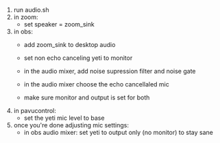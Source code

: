 1. run audio.sh
2. in zoom:
   - set speaker = zoom_sink
3. in obs:
   - add zoom_sink to desktop audio
   - set non echo canceling yeti to monitor

   - in the audio mixer, add noise supression filter and noise gate
   - in the audio mixer choose the echo cancellaled mic
   - make sure monitor and output is set for both
4. in pavucontrol:
   - set the yeti mic level to base
5. once you're done adjusting mic settings:
   - in obs audio mixer: set yeti to output only (no monitor) to stay sane
